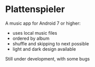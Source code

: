 # Plattenspieler

A music app for Android 7 or higher:
- uses local music files
- ordered by album
- shuffle and skipping to next possible
- light and dark design available

Still under development, with some bugs 
